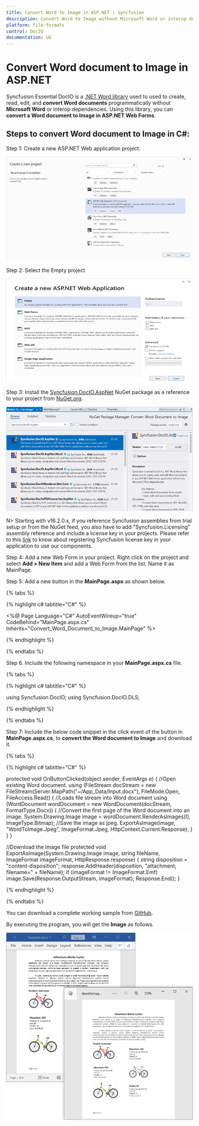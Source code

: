 ```yaml
---
title: Convert Word to Image in ASP.NET | Syncfusion 
description: Convert Word to Image without Microsoft Word or interop dependencies in ASP.NET application using .NET Word (DocIO) library.
platform: file-formats
control: DocIO
documentation: UG
---
```


# Convert Word document to Image in ASP.NET

Syncfusion Essential DocIO is a [.NET Word library](https://www.syncfusion.com/document-processing/word-framework/net/word-library) used to used to create, read, edit, and **convert Word documents** programmatically without **Microsoft Word** or interop dependencies. Using this library, you can **convert a Word document to Image in ASP.NET Web Forms**.

## Steps to convert Word document to Image in C#:

Step 1: Create a new ASP.NET Web application project.

![Create ASP.NET Web application in Visual Studio](ASP-NET_images/CreateProjectforConversion.png)

Step 2: Select the Empty project

![Create ASP.NET Web application in Visual Studio](ASP-NET_images/ASPNET.png)

Step 3: Install the [Syncfusion.DocIO.AspNet](https://www.nuget.org/packages/Syncfusion.DocIO.AspNet) NuGet package as a reference to your project from [NuGet.org](https://www.nuget.org/).

![Install Syncfusion.DocIO.AspNet NuGet package](ASP-NET_images/Nuget-Package-WordtoImage.png)

N> Starting with v16.2.0.x, if you reference Syncfusion assemblies from trial setup or from the NuGet feed, you also have to add "Syncfusion.Licensing" assembly reference and include a license key in your projects. Please refer to this [link](https://help.syncfusion.com/common/essential-studio/licensing/overview) to know about registering Syncfusion license key in your application to use our components.

Step 4: Add a new Web Form in your project. Right click on the project and select **Add > New Item** and add a Web Form from the list. Name it as MainPage.

Step 5: Add a new button in the **MainPage.aspx** as shown below.

{% tabs %}

{% highlight c# tabtitle="C#" %}

<%@ Page Language="C#" AutoEventWireup="true" CodeBehind="MainPage.aspx.cs" Inherits="Convert_Word_Document_to_Image.MainPage" %>

<!DOCTYPE html>

<html xmlns="http://www.w3.org/1999/xhtml">
<head runat="server">
    <title></title>
</head>
<body>
    <form id="form1" runat="server">
        <div>
             <asp:Button ID="Button1" runat="server" Text="Convert Word to Image" OnClick="OnButtonClicked" />
        </div>
    </form>
</body>
</html>

{% endhighlight %}

{% endtabs %}

Step 6. Include the following namespace in your **MainPage.aspx.cs** file.

{% tabs %}

{% highlight c# tabtitle="C#" %}

using Syncfusion.DocIO;
using Syncfusion.DocIO.DLS;

{% endhighlight %}

{% endtabs %}

Step 7: Include the below code snippet in the click event of the button in **MainPage.aspx.cs**, to **convert the Word document to Image** and download it.

{% tabs %}

{% highlight c# tabtitle="C#" %}

protected void OnButtonClicked(object sender, EventArgs e)
{
    //Open existing Word document.
    using (FileStream docStream = new FileStream(Server.MapPath("~/App_Data/Input.docx"), FileMode.Open, FileAccess.Read))
    {
        //Loads file stream into Word document
        using (WordDocument wordDocument = new WordDocument(docStream, FormatType.Docx))
        {
            //Convert the first page of the Word document into an image.
            System.Drawing.Image image = wordDocument.RenderAsImages(0, ImageType.Bitmap);
            //Save the image as jpeg.
            ExportAsImage(image, "WordToImage.Jpeg", ImageFormat.Jpeg, HttpContext.Current.Response);
        }
    }
}

//Download the Image file
protected void ExportAsImage(System.Drawing.Image image, string fileName, ImageFormat imageFormat, HttpResponse response)
{
    string disposition = "content-disposition";
    response.AddHeader(disposition, "attachment; filename=" + fileName);
    if (imageFormat != ImageFormat.Emf)
        image.Save(Response.OutputStream, imageFormat);
    Response.End();
}

{% endhighlight %}

{% endtabs %}

You can download a complete working sample from [GitHub](https://github.com/SyncfusionExamples/DocIO-Examples/tree/main/Word-to-Image-conversion/Convert-Word-to-image/ASP.NET).

By executing the program, you will get the **Image** as follows.

![Output Image in ASP.NET ](WordToPDF_images/Output-WordtoImage.png)

